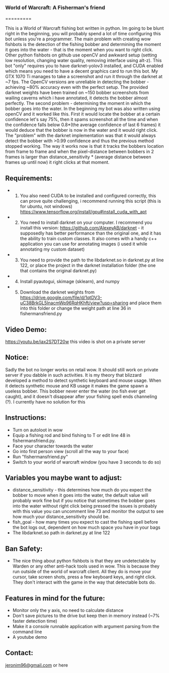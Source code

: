 ### World of Warcraft: A Fisherman's friend
=========

This is a World of Warcraft fishing bot written in python. Im going to be blunt right in the beginning, you will probably spend a lot of time configuring this bot unless you're a programmer. The main problem with creating wow fishbots is the detection of the fishing bobber and determining the moment it goes into the water - that is the moment when you want to right click. Other python fishbots on github use openCV and awkward setup (setting low resolution, changing water quality, removing interface using alt-z). This bot "only" requires you to have darknet-yolov3 installed, and CUDA enabled which means you need to have a decent graphics card to run this bot. My GTX 1070 Ti manages to take a screenshot and run it through the darknet at ~7 fps. The OpenCV versions are unreliable in detecting the bobber - achieving ~80% accuracy even with the perfect setup. The provided darknet weights have been trained on ~150 bobber screenshots from wailing caverns which i have annotated, it detects the bobber almost perfectly. The second problem - determining the moment in which the bobber goes into the water. In the beginning my bot was also written using openCV and it worked like this. First it would locate the bobber at a certain confidence let's say 75%, then it spams screenshot all the time and when the confidence falls below  0.8*(the average confidence of last 6 frames) it would deduce that the bobber is now in the water and it would right click. The "problem" with the darknet implementation was that it would always detect the bobber with >0.99 confidence and thus the previous method stopped working. The way it works now is that it tracks the bobbers location from frame to frame and when the pixel-distance between bobbers in 2 frames is larger than distance_sensitivity * (average distance between frames up until now) it right clicks at that moment.

Requirements:
--------------
* 1. You also need CUDA to be installed and configured correctly, this can prove quite challenging, i recommend running this script (this is for ubuntu, not windows) https://www.tensorflow.org/install/gpu#install_cuda_with_apt 
* 2. You need to install darknet on your computer. I recommend you install this version: https://github.com/AlexeyAB/darknet - it supposedly has better performance than the original one, and it has the ability to train custom classes. It also comes with a handy c++ application you can use for annotating images (i used it while annotating my custom dataset)
* 3. You need to provide the path to the libdarknet.so in darknet.py at line 122, or place the project in the darknet installation folder (the one that contains the original darknet.py)
* 4. Install pyautogui, skimage (sklearn), and numpy
* 5. Download the darknet weights from https://drive.google.com/file/d/1qtDV3-uC38BrkGL5lnacmWp96RqHKhft/view?usp=sharing and place them into this folder or change the weight path at line 36 in fishermansfriend.py

Video Demo:
--------------
https://youtu.be/iax2S7DT20w
this video is shot on a private server

Notice: 
-----------------
Sadly the bot no longer works on retail wow. It should still work on private server if you dabble in such activities. It is my theory that blizzard developed a method to detect synthetic keyboard and mouse usage. When it detects synthetic mouse and KB usage it makes the game spawn a useless bobber. This bobber never enter the water (no fish ever get caught), and it doesn't disappear after your fishing spell ends channeling (?). I currently have no solution for this

Instructions: 
-----------------
* Turn on autoloot in wow
* Equip a fishing rod and bind fishing to T or edit line 48 in fishermansfriend.py.
* Face your character towards the water
* Go into first person view (scroll all the way to your face)
* Run "fishermansfriend.py"
* Switch to your world of warcraft window (you have 3 seconds to do so)

Variables you maybe want to adjust:
---------------
* distance_sensitivity - this determines how much do you expect the bobber to move when it goes into the water, the default value will probably work fine but if you notice that sometimes the bobber goes into the water without right click being pressed the issues is probably with this value you can uncomment line 73 and monitor the output to see how much your distance_sensitivity should be. 
* fish_goal - how many times you expect to cast the fishing spell before the bot logs out, dependent on how much space you have in your bags 
* The libdarknet.so path in darknet.py at line 122

Ban Safety:
-----------
* The nice thing about python fishbots is that they are undetectable by Warden or any other anti-hack tools used in wow. This is because they run outside of the world of warcraft client. All they do is move your cursor, take screen shots, press a few keyboard keys, and right click. They don't interact with the game in the way that detectable bots do.

Features in mind for the future:
--------------------------------
* Monitor only the y axis, no need to calculate distance
* Don't save pictures to the drive but keep then in memory instead (~7% faster detection time)
* Make it a console runnable application with argument parsing from the command line
* A youtube demo

Contact:
--------
jeronim96@gmail.com or here

